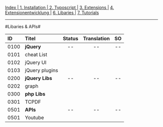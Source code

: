 [Index   | ](readme.md)  [1. Installation   | ](1-installation.md)  [2. Typoscript   |](2-typoscript.md)   [3. Extensions  |](3-extensions.md)  [4. Extensionentwicklung  |](4-extensionentwicklung.md)  [6. Libaries  |](6-libaries.md)  [7. Tutorials](7-tutorials.md) 
***

#Libaries & APIs#

| ID   | Titel                          | Status       | Translation | SO   |
| :--- | :----------------------------- | :----------: | :---------: | :--: |
| 0100 | **jQuery**                     | --           | --          | --   |
| 0101 | cheat List                     |              |             |      |
| 0102 | jQuery UI                      |              |             |      |
| 0103 | jQuery plugins                 |              |             |      |
| 0200 | **jQuery Libs**                | --           | --          | --   |
| 0202 | graph                          |              |             |      |
| 0300 | **php Libs**                   |              |             |      |
| 0301 | TCPDF                          |              |             |      |
| 0501 | **APIs**                       | --           | --          | --   |
| 0501 | Youtube                        |              |             |      |
